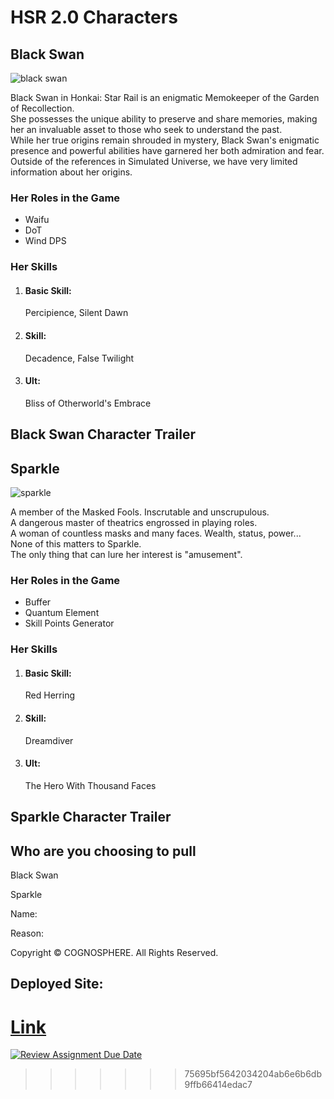 HSR 2.0 Characters
==================
Black Swan
----------

![black swan](https://api.yatta.top/hsr/assets/UI/avatar/large/1307.sm.png?vh=2023122401)

Black Swan in Honkai: Star Rail is an enigmatic Memokeeper of the Garden of Recollection.  
She possesses the unique ability to preserve and share memories, making her an invaluable asset to those who seek to understand the past.  
While her true origins remain shrouded in mystery, Black Swan's enigmatic presence and powerful abilities have garnered her both admiration and fear.  
Outside of the references in Simulated Universe, we have very limited information about her origins.

### Her Roles in the Game

*   Waifu
*   DoT
*   Wind DPS

### Her Skills

1.  #### Basic Skill:
    
    Percipience, Silent Dawn
2.  #### Skill:
    
    Decadence, False Twilight
3.  #### Ult:
    
    Bliss of Otherworld's Embrace

Black Swan Character Trailer
----------------------------

Sparkle
-------

![sparkle](https://api.yatta.top/hsr/assets/UI/avatar/large/1306.sm.png?vh=2023122401)

A member of the Masked Fools. Inscrutable and unscrupulous.  
A dangerous master of theatrics engrossed in playing roles.  
A woman of countless masks and many faces. Wealth, status, power...  
None of this matters to Sparkle.  
The only thing that can lure her interest is "amusement".

### Her Roles in the Game

*   Buffer
*   Quantum Element
*   Skill Points Generator

### Her Skills

1.  #### Basic Skill:
    
    Red Herring
2.  #### Skill:
    
    Dreamdiver
3.  #### Ult:
    
    The Hero With Thousand Faces

Sparkle Character Trailer
-------------------------

Who are you choosing to pull
----------------------------

 Black Swan  

 Sparkle  

Name:  
  

Reason:  

  

Copyright © COGNOSPHERE. All Rights Reserved.

Deployed Site:
--------------
[Link](https://geraldrizky-hsr-module1.netlify.app/)
=======
[![Review Assignment Due Date](https://classroom.github.com/assets/deadline-readme-button-24ddc0f5d75046c5622901739e7c5dd533143b0c8e959d652212380cedb1ea36.svg)](https://classroom.github.com/a/-vSzXkEt)
>>>>>>> 75695bf5642034204ab6e6b6db9ffb66414edac7
